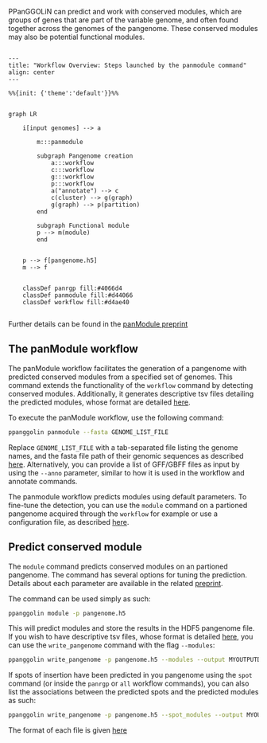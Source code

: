 <!-- # Conserved module prediction -->

PPanGGOLiN can predict and work with conserved modules, which are groups of genes that are part of the variable genome, and often found together across the genomes of the pangenome. These conserved modules may also be potential functional modules.



```{mermaid}

---
title: "Workflow Overview: Steps launched by the panmodule command"
align: center
---

%%{init: {'theme':'default'}}%%


graph LR

    i[input genomes] --> a
   
        m:::panmodule

        subgraph Pangenome creation
            a:::workflow
            c:::workflow
            g:::workflow
            p:::workflow
            a("annotate") --> c
            c(cluster) --> g(graph)
            g(graph) --> p(partition)
        end

        subgraph Functional module
        p --> m(module)
        end


    p --> f[pangenome.h5]
    m --> f

        
    classDef panrgp fill:#4066d4
    classDef panmodule fill:#d44066
    classDef workflow fill:#d4ae40


```

Further details can be found in the [panModule preprint](https://doi.org/10.1101/2021.12.06.471380)

## The panModule workflow

The panModule workflow facilitates the generation of a pangenome with predicted conserved modules from a specified set of genomes. This command extends the functionality of the `workflow` command by detecting conserved modules. Additionally, it generates descriptive tsv files detailing the predicted modules, whose format are detailed [here](./moduleOutputs.md).

To execute the panModule workflow, use the following command: 

```bash
ppanggolin panmodule --fasta GENOME_LIST_FILE
```
Replace `GENOME_LIST_FILE` with a tab-separated file listing the genome names, and the fasta file path of their genomic sequences as described [here](../PangenomeAnalyses/pangenomeAnnotation.md#annotate-from-fasta-files). Alternatively, you can provide a list of GFF/GBFF files as input by using the `--anno` parameter, similar to how it is used in the workflow and annotate commands.

The panmodule workflow predicts modules using default parameters. To fine-tune the detection, you can use the `module` command on a partioned pangenome acquired through the `workflow` for example or use a configuration file, as described [here](../practicalInformation.md#configuration-file). 


## Predict conserved module

The `module` command predicts conserved modules on an partioned pangenome. The command has several options for tuning the prediction. Details about each parameter are available in the related [preprint](https://www.biorxiv.org/content/10.1101/2021.12.06.471380v1).

The command can be used simply as such:

```bash
ppanggolin module -p pangenome.h5
```

This will predict modules and store the results in the HDF5 pangenome file. If you wish to have descriptive tsv files, whose format is detailed [here](./moduleOutputs.md), you can use the `write_pangenome` command with the flag `--modules`:
```bash
ppanggolin write_pangenome -p pangenome.h5 --modules --output MYOUTPUTDIR
```

If spots of insertion have been predicted in you pangenome using the `spot` command (or inside the `panrgp` or `all` workflow commands), you can also list the associations between the predicted spots and the predicted modules as such:

```bash
ppanggolin write_pangenome -p pangenome.h5 --spot_modules --output MYOUTPUTDIR
```


The format of each file is given [here](./moduleOutputs.md)
